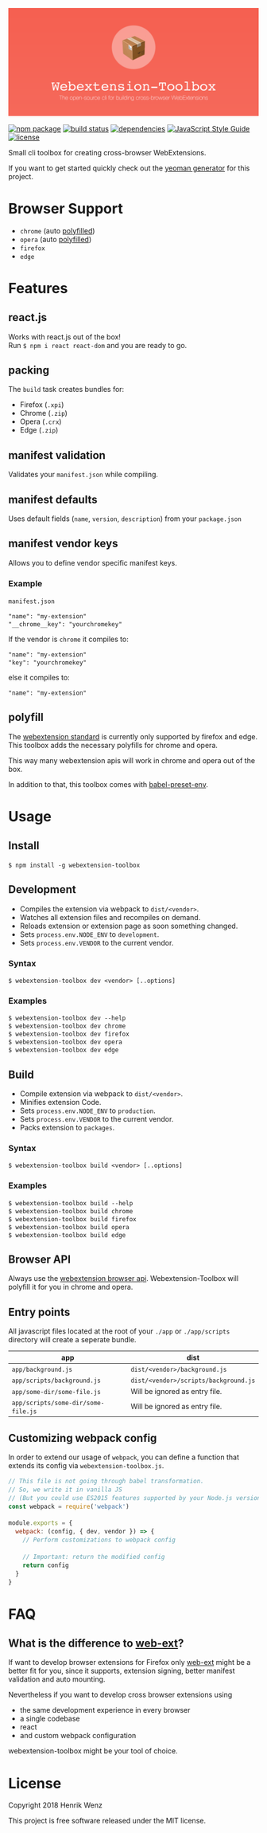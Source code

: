[![webextension-toolbox](./assets/logo-repo.png)](https://www.npmjs.com/package/webextension-toolbox)

[![npm package](https://badge.fury.io/js/webextension-toolbox.svg)](https://www.npmjs.com/package/webextension-toolbox)
[![build status](https://travis-ci.org/webextension-tools/webextension-toolbox.svg?branch=master)](https://travis-ci.org/webextension-tools/webextension-toolbox) 
[![dependencies](https://david-dm.org/webextension-tools/webextension-toolbox/status.svg)](https://david-dm.org/webextension-tools/webextension-toolbox)
[![JavaScript Style Guide](https://img.shields.io/badge/code_style-standard-brightgreen.svg)](https://standardjs.com)
[![license](https://img.shields.io/npm/l/webextension-toolbox.svg)](https://github.com/webextension-tools/webextension-toolbox/blob/master/LICENSE)

Small cli toolbox for creating cross-browser WebExtensions.

If you want to get started quickly check out the [yeoman generator](https://github.com/HaNdTriX/generator-web-extension) for this project.

# Browser Support
* `chrome` (auto [polyfilled](https://github.com/mozilla/webextension-polyfill))
* `opera` (auto [polyfilled](https://github.com/mozilla/webextension-polyfill))
* `firefox`
* `edge`
# Features
## react.js
Works with react.js out of the box!  
Run `$ npm i react react-dom` and you are ready to go.
## packing
The `build` task creates bundles for:
* Firefox (`.xpi`)
* Chrome (`.zip`)
* Opera (`.crx`)
* Edge (`.zip`)
## manifest validation
Validates your `manifest.json` while compiling.
## manifest defaults
Uses default fields (`name`, `version`, `description`) from your `package.json`
## manifest vendor keys
Allows you to define vendor specific manifest keys.
### Example

`manifest.json` 
```
"name": "my-extension"
"__chrome__key": "yourchromekey"
```
If the vendor is `chrome` it compiles to:
```
"name": "my-extension"
"key": "yourchromekey"
```
else it compiles to:

```
"name": "my-extension"
```
## polyfill
  
The [webextension standard](https://developer.mozilla.org/de/Add-ons/WebExtensions) is currently only supported by firefox and edge. This toolbox adds the necessary polyfills for chrome and opera. 

This way many webextension apis will work in chrome and opera out of the box. 
  
In addition to that, this toolbox comes with <a href="https://github.com/babel/babel/tree/master/packages/babel-preset-env">babel-preset-env</a>.
  

# Usage

## Install

```shell
$ npm install -g webextension-toolbox
```

## Development

* Compiles the extension via webpack to `dist/<vendor>`.
* Watches all extension files and recompiles on demand.
* Reloads extension or extension page as soon something changed.
* Sets `process.env.NODE_ENV` to `development`.
* Sets `process.env.VENDOR` to the current vendor.

### Syntax

```shell
$ webextension-toolbox dev <vendor> [..options]
```

### Examples

```shell
$ webextension-toolbox dev --help
$ webextension-toolbox dev chrome
$ webextension-toolbox dev firefox
$ webextension-toolbox dev opera
$ webextension-toolbox dev edge
```

## Build

* Compile extension via webpack to `dist/<vendor>`.
* Minifies extension Code.
* Sets `process.env.NODE_ENV` to `production`.
* Sets `process.env.VENDOR` to the current vendor.
* Packs extension to `packages`.

### Syntax

```shell
$ webextension-toolbox build <vendor> [..options]
```


### Examples

```shell
$ webextension-toolbox build --help
$ webextension-toolbox build chrome
$ webextension-toolbox build firefox
$ webextension-toolbox build opera
$ webextension-toolbox build edge
```

## Browser API

Always use the [webextension browser api](https://developer.mozilla.org/de/Add-ons/WebExtensions). Webextension-Toolbox will polyfill it for you in chrome and opera.

## Entry points

All javascript files located at the root of your `./app` or `./app/scripts` directory will create a seperate bundle.

| app                                 | dist                                  |
|-------------------------------------|---------------------------------------|
| `app/background.js`                 | `dist/<vendor>/background.js`         |
| `app/scripts/background.js`         | `dist/<vendor>/scripts/background.js` |
| `app/some-dir/some-file.js`         | Will be ignored as entry file.        |
| `app/scripts/some-dir/some-file.js` | Will be ignored as entry file.        |

## Customizing webpack config

In order to extend our usage of `webpack`, you can define a function that extends its config via `webextension-toolbox.js`.

```js
// This file is not going through babel transformation.
// So, we write it in vanilla JS
// (But you could use ES2015 features supported by your Node.js version)
const webpack = require('webpack')

module.exports = {
  webpack: (config, { dev, vendor }) => {
    // Perform customizations to webpack config

    // Important: return the modified config
    return config
  }
}
```

# FAQ

## What is the difference to [web-ext](https://github.com/mozilla/web-ext)?

If want to develop browser extensions for Firefox only [web-ext](https://github.com/mozilla/web-ext) might be a better fit for you, since it supports, extension signing, better manifest validation and auto mounting.

Nevertheless if you want to develop cross browser extensions using

* the same development experience in every browser
* a single codebase
* react
* and custom webpack configuration

webextension-toolbox might be your tool of choice. 

# License

Copyright 2018 Henrik Wenz

This project is free software released under the MIT license.
